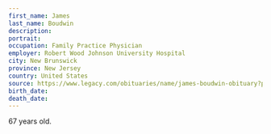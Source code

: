 ```yaml
---
first_name: James
last_name: Boudwin
description: 
portrait: 
occupation: Family Practice Physician
employer: Robert Wood Johnson University Hospital
city: New Brunswick
province: New Jersey
country: United States
source: https://www.legacy.com/obituaries/name/james-boudwin-obituary?pid=196125764
birth_date: 
death_date: 
---
```


67 years old.